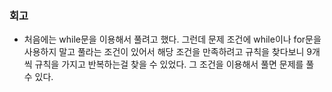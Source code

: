 ### 회고
- 처음에는 while문을 이용해서 풀려고 했다. 그런데 문제 조건에 while이나 for문을 사용하지 말고 풀라는 조건이 있어서 해당 조건을 만족하려고 규칙을 찾다보니 9개씩 규칙을 가지고 반복하는걸 찾을 수 있었다. 그 조건을 이용해서 풀면 문제를 풀 수 있다.